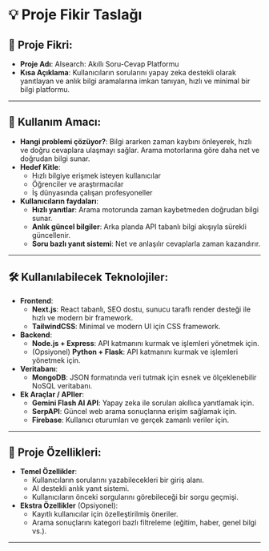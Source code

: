 # 💡 Proje Fikir Taslağı

## 📝 Proje Fikri:

- **Proje Adı**: AIsearch: Akıllı Soru-Cevap Platformu
- **Kısa Açıklama**:
  Kullanıcıların sorularını yapay zeka destekli olarak yanıtlayan ve anlık bilgi aramalarına imkan tanıyan, hızlı ve minimal bir bilgi platformu.

---

## 🎯 Kullanım Amacı:

- **Hangi problemi çözüyor?**:
  Bilgi ararken zaman kaybını önleyerek, hızlı ve doğru cevaplara ulaşmayı sağlar. Arama motorlarına göre daha net ve doğrudan bilgi sunar.
- **Hedef Kitle**:
  - Hızlı bilgiye erişmek isteyen kullanıcılar
  - Öğrenciler ve araştırmacılar
  - İş dünyasında çalışan profesyoneller
- **Kullanıcıların faydaları**:
  - **Hızlı yanıtlar**: Arama motorunda zaman kaybetmeden doğrudan bilgi sunar.
  - **Anlık güncel bilgiler**: Arka planda API tabanlı bilgi akışıyla sürekli güncellenir.
  - **Soru bazlı yanıt sistemi**: Net ve anlaşılır cevaplarla zaman kazandırır.

---

## 🛠️ Kullanılabilecek Teknolojiler:

- **Frontend**:
  - **Next.js**: React tabanlı, SEO dostu, sunucu taraflı render desteği ile hızlı ve modern bir framework.
  - **TailwindCSS**: Minimal ve modern UI için CSS framework.
- **Backend**:
  - **Node.js + Express**: API katmanını kurmak ve işlemleri yönetmek için.
  - (Opsiyonel) **Python + Flask**: API katmanını kurmak ve işlemleri yönetmek için.
- **Veritabanı**:
  - **MongoDB**: JSON formatında veri tutmak için esnek ve ölçeklenebilir NoSQL veritabanı.
- **Ek Araçlar / APIler**:
  - **Gemini Flash AI API**: Yapay zeka ile soruları akıllıca yanıtlamak için.
  - **SerpAPI**: Güncel web arama sonuçlarına erişim sağlamak için.
  - **Firebase**: Kullanıcı oturumları ve gerçek zamanlı veriler için.

---

## 🚀 Proje Özellikleri:

- **Temel Özellikler**:
  - Kullanıcıların sorularını yazabilecekleri bir giriş alanı.
  - AI destekli anlık yanıt sistemi.
  - Kullanıcıların önceki sorgularını görebileceği bir sorgu geçmişi.
- **Ekstra Özellikler** (Opsiyonel):
  - Kayıtlı kullanıcılar için özelleştirilmiş öneriler.
  - Arama sonuçlarını kategori bazlı filtreleme (eğitim, haber, genel bilgi vs.).

---
